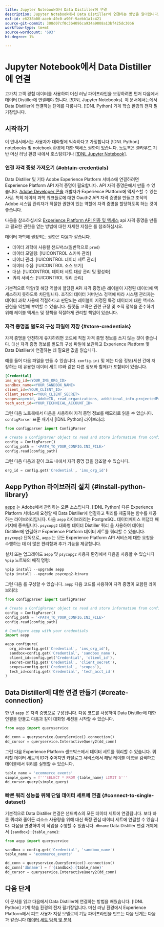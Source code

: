 ```yaml
---
title: Jupyter Notebook에서 Data Distiller에 연결
description: Jupyter Notebook에서 Data Distiller에 연결하는 방법을 알아봅니다.
exl-id: e6238b00-aaeb-40c0-a90f-9aebb1a1c421
source-git-commit: 308d07cf0c3b4096ca934a9008a13bf425dc30b6
workflow-type: tm+mt
source-wordcount: '693'
ht-degree: 1%

---
```


# Jupyter Notebook에서 Data Distiller에 연결

고가치 고객 경험 데이터를 사용하여 머신 러닝 파이프라인을 보강하려면 먼저 다음에서 데이터 Distiller에 연결해야 합니다. [!DNL Jupyter Notebooks]. 이 문서에서는에서 Data Distiller에 연결하는 단계를 다룹니다. [!DNL Python] 기계 학습 환경의 전자 필기장입니다.

## 시작하기

이 안내서에서는 사용자가 대화형에 익숙하다고 가정합니다 [!DNL Python] notebooks 및 notebook 환경에 대한 액세스 권한이 있습니다. 노트북은 클라우드 기반 머신 러닝 환경 내에서 호스팅되거나 [[!DNL Jupyter Notebook]](https://jupyter.org/).

### 연결 자격 증명 가져오기 {#obtain-credentials}

Data Distiller 및 기타 Adobe Experience Platform 서비스에 연결하려면 Experience Platform API 자격 증명이 필요합니다. API 자격 증명은에서 만들 수 있습니다.  [Adobe Developer 콘솔](https://developer.adobe.com/console/home) 개발자가 Experience Platform에 액세스할 수 있는 사람. 특히 데이터 과학 워크플로에 대한 Oauth2 API 자격 증명을 만들고 조직의 Adobe 시스템 관리자가 적절한 권한이 있는 역할에 자격 증명을 할당하도록 하는 것이 좋습니다.

다음을 참조하십시오 [Experience Platform API 인증 및 액세스](../../../landing/api-authentication.md) api 자격 증명을 만들고 필요한 권한을 얻는 방법에 대한 자세한 지침은 를 참조하십시오.

데이터 과학에 권장되는 권한은 다음과 같습니다.

- 데이터 과학에 사용될 샌드박스(일반적으로 `prod`)
- 데이터 모델링: [!UICONTROL 스키마 관리]
- 데이터 관리: [!UICONTROL 데이터 세트 관리]
- 데이터 수집: [!UICONTROL 소스 보기]
- 대상: [!UICONTROL 데이터 세트 대상 관리 및 활성화]
- 쿼리 서비스: [!UICONTROL 쿼리 관리]

기본적으로 역할(및 해당 역할에 할당된 API 자격 증명)은 레이블이 지정된 데이터에 액세스하지 못하도록 차단됩니다. 조직의 데이터 거버넌스 정책에 따라 시스템 관리자는 데이터 과학 사용에 적절하다고 판단되는 레이블이 지정된 특정 데이터에 대한 액세스 권한을 역할에 부여할 수 있습니다. 플랫폼 고객은 관련 규정 및 조직 정책을 준수하기 위해 레이블 액세스 및 정책을 적절하게 관리할 책임이 있습니다.

### 자격 증명을 별도의 구성 파일에 저장 {#store-credentials}

자격 증명을 안전하게 유지하려면 코드에 직접 자격 증명 정보를 쓰지 않는 것이 좋습니다. 대신 자격 증명 정보를 별도의 구성 파일에 보관하고 Experience Platform 및 Data Distiller에 연결하는 데 필요한 값을 읽습니다.

예를 들어 다음 파일을 만들 수 있습니다. `config.ini` 및 에는 다음 정보(세션 간에 저장하는 데 유용한 데이터 세트 ID와 같은 다른 정보와 함께)가 포함되어 있습니다.

```ini
[Credential]
ims_org_id=<YOUR_IMS_ORG_ID>
sandbox_name=<YOUR_SANDBOX_NAME>
client_id=<YOUR_CLIENT_ID>
client_secret=<YOUR_CLIENT_SECRET>
scopes=openid, AdobeID, read_organizations, additional_info.projectedProductContext, session
tech_acct_id=<YOUR_TECHNICAL_ACCOUNT_ID>
```

그런 다음 노트북에서 다음을 사용하여 자격 증명 정보를 메모리로 읽을 수 있습니다. `configParser` 표준 패키지 [!DNL Python] 라이브러리:

```python
from configparser import ConfigParser

# Create a ConfigParser object to read and store information from config.ini
config = ConfigParser()
config_path = '<PATH_TO_YOUR_CONFIG.INI_FILE>'
config.read(config_path)
```

그런 다음 다음과 같이 코드 내에서 자격 증명 값을 참조할 수 있습니다.

```python
org_id = config.get('Credential', 'ims_org_id')
```

## Aepp Python 라이브러리 설치 {#install-python-library}

[aepp](https://github.com/adobe/aepp/tree/main) 는 Adobe에서 관리하는 오픈 소스입니다. [!DNL Python] 다른 Experience Platform 서비스에 요청할 때 Data Distiller에 연결하고 쿼리를 제출하는 함수를 제공하는 라이브러리입니다. 다음 `aepp` 라이브러리는 PostgreSQL 데이터베이스 어댑터 패키지에 종속됩니다.  `psycopg2` 대화형 데이터 Distiller 쿼리 을 사용하여 데이터 Distiller에 연결하고 Experience Platform 데이터 세트를 쿼리할 수 있습니다. `psycopg2` 단독으로, `aepp` 는 모든 Experience Platform API 서비스에 대한 요청을 수행하는 데 더 많은 편리함과 추가 기능을 제공합니다.

설치 또는 업그레이드 `aepp` 및 `psycopg2` 사용자 환경에서 다음을 사용할 수 있습니다 `%pip` 노트북의 매직 명령:

```python
%pip install --upgrade aepp
%pip install --upgrade psycopg2-binary
```

그런 다음 를 구성할 수 있습니다. `aepp` 다음 코드를 사용하여 자격 증명이 포함된 라이브러리:

```python
from configparser import ConfigParser

# Create a ConfigParser object to read and store information from config.ini
config = ConfigParser()
config_path = '<PATH_TO_YOUR_CONFIG.INI_FILE>'
config.read(config_path)

# Configure aepp with your credentials
import aepp

aepp.configure(
  org_id=config.get('Credential', 'ims_org_id'),
  sandbox=config.get('Credential', 'sandbox_name'),
  client_id=config.get('Credential', 'client_id'), 
  secret=config.get('Credential', 'client_secret'),
  scopes=config.get('Credential', 'scopes'),
  tech_id=config.get('Credential', 'tech_acct_id')
)
```

## Data Distiller에 대한 연결 만들기 {#create-connection}

한 번 `aepp` 은 자격 증명으로 구성됩니다. 다음 코드를 사용하여 Data Distiller에 대한 연결을 만들고 다음과 같이 대화형 세션을 시작할 수 있습니다.

```python
from aepp import queryservice

dd_conn = queryservice.QueryService().connection()
dd_cursor = queryservice.InteractiveQuery2(dd_conn)
```

그런 다음 Experience Platform 샌드박스에서 데이터 세트를 쿼리할 수 있습니다. 쿼리할 데이터 세트의 ID가 주어지면 카탈로그 서비스에서 해당 테이블 이름을 검색하고 테이블에서 쿼리를 실행할 수 있습니다.

```python
table_name = 'ecommerce_events'
simple_query = f'''SELECT * FROM {table_name} LIMIT 5'''
dd_cursor.query(simple_query)
```

### 빠른 쿼리 성능을 위해 단일 데이터 세트에 연결 {#connect-to-single-dataset}

기본적으로 Data Distiller 연결은 샌드박스의 모든 데이터 세트에 연결됩니다. 보다 빠른 쿼리와 줄어든 리소스 사용량을 위해 대신 특정 관심 데이터 세트에 연결할 수 있습니다. 다음을 변경하여 이 작업을 수행할 수 있습니다. `dbname` Data Distiller 연결 개체에서 `{sandbox}:{table_name}`:

```python
from aepp import queryservice

sandbox = config.get('Credential', 'sandbox_name')
table_name = 'ecommerce_events'

dd_conn = queryservice.QueryService().connection()
dd_conn['dbname'] = f'{sandbox}:{table_name}'
dd_cursor = queryservice.InteractiveQuery2(dd_conn)
```

## 다음 단계

이 문서를 읽고 다음에서 Data Distiller에 연결하는 방법을 배웠습니다. [!DNL Python] 기계 학습 환경의 전자 필기장입니다. 머신 러닝 환경에서 Experience Platform에서 피드 사용자 지정 모델로의 기능 파이프라인을 만드는 다음 단계는 다음과 같습니다 [데이터 세트 탐색 및 분석](./exploratory-analysis.md).

